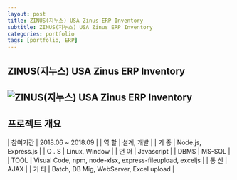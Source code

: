 ```yaml
---
layout: post
title: ZINUS(지누스) USA Zinus ERP Inventory
subtitle: ZINUS(지누스) USA Zinus ERP Inventory
categories: portfolio
tags: [portfolio, ERP]
---
```

## ZINUS(지누스) USA Zinus ERP Inventory
![ZINUS(지누스) USA Zinus ERP Inventory]()  
-

## 프로젝트 개요

| 참여기간 | 2018.06 ~ 2018.09 |
| 역 할 | 설계, 개발 |
| 기 종 | Node.js, Express.js |
| O . S | Linux, Window |
| 언 어 | Javascript |
| DBMS | MS-SQL |
| TOOL | Visual Code, npm, node-xlsx, express-fileupload, exceljs |
| 통 신 | AJAX |
| 기 타 | Batch, DB Mig, WebServer, Excel upload |
